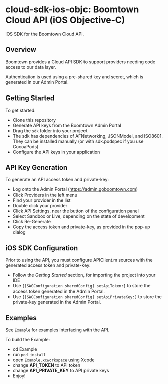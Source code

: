 # cloud-sdk-ios-objc: Boomtown Cloud API (iOS Objective-C)
iOS SDK for the Boomtown Cloud API.

## Overview
Boomtown provides a Cloud API SDK to support providers needing code access to our data layer.

Authentication is used using a pre-shared key and secret, which is generated in our Admin Portal.

## Getting Started
To get started:
 - Clone this repository
 - Generate API keys from the Boomtown Admin Portal
 - Drag the `sdk` folder into your project
 - The sdk has dependencies of AFNetworking, JSONModel, and ISO8601. They can be installed manually (or with sdk.podspec if you use CocoaPods)
 - Configure the API keys in your application

## API Key Generation
To generate an API access token and private-key:
 - Log onto the Admin Portal (https://admin.goboomtown.com)
 - Click Providers in the left menu
 - Find your provider in the list
 - Double click your provider
 - Click API Settings, near the button of the configuration panel
 - Select Sandbox or Live, depending on the state of development
 - Click Re-Generate
 - Copy the access token and private-key, as provided in the pop-up dialog

## iOS SDK Configuration
Prior to using the API, you must configure APIClient.m sources with the generated access token and private-key:
 - Follow the *Getting Started* section, for importing the project into your IDE
 - Use `[[SWGConfiguration sharedConfig] setApiToken:]` to store the access token generated in the Admin Portal.
 - Use `[[SWGConfiguration sharedConfig] setApiPrivateKey:]` to store the private-key generated in the Admin Portal.

## Examples
See `Example` for examples interfacing with the API.

To build the Example:

- cd Example
- run `pod install`
- open `Example.xcworkspace` using Xcode
- change __API_TOKEN__ to API token
- change __API_PRIVATE_KEY__ to API private keys
- Enjoy!
